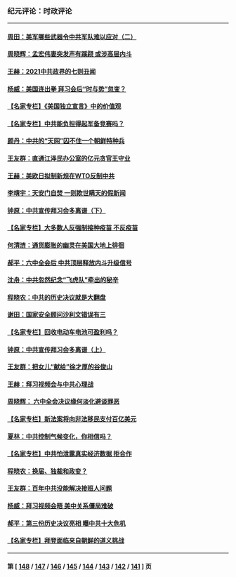 ### 纪元评论：时政评论
---
#### [周田：美军哪些武器令中共军队难以应对（二）](../../pages/nsc1025/n13388240.md) 
#### [周晓辉：孟宏伟妻突发声有蹊跷 或涉高层内斗](../../pages/nsc1025/n13388184.md) 
#### [王赫：2021中共政界的七则丑闻](../../pages/nsc1025/n13387945.md) 
#### [杨威：美国连出拳 拜习会后“时与势”忽变？](../../pages/nsc1025/n13387025.md) 
#### [【名家专栏】《美国独立宣言》中的价值观](../../pages/nsc1025/n13386516.md) 
#### [【名家专栏】中共能负担得起军备竞赛吗？](../../pages/nsc1025/n13386378.md) 
#### [颜丹：中共的“天网”囚不住一个朝鲜特种兵](../../pages/nsc1025/n13385949.md) 
#### [王友群：直通江泽民办公室的亿元贪官王守业](../../pages/nsc1025/n13384695.md) 
#### [王赫：美欧日拟制新规在WTO反制中共](../../pages/nsc1025/n13385371.md) 
#### [李靖宇：天安门自焚 一则欺世瞒天的假新闻](../../pages/nsc1025/n13385038.md) 
#### [钟原：中共宣传拜习会多离谱（下）](../../pages/nsc1025/n13384669.md) 
#### [【名家专栏】大多数人反强制接种疫苗 不反疫苗](../../pages/nsc1025/n13384832.md) 
#### [何清涟：通货膨胀的幽灵在美国大地上徘徊](../../pages/nsc1025/n13384900.md) 
#### [郝平：六中全会后 中共顶层释放内斗升级信号](../../pages/nsc1025/n13384700.md) 
#### [沈舟：中共忽然纪念“飞虎队”牵出的秘辛](../../pages/nsc1025/n13384639.md) 
#### [程晓农：中共的历史决议就是大翻盘](../../pages/nsc1025/n13384526.md) 
#### [谢田：国家安全顾问沙利文错误有三](../../pages/nsc1025/n13384514.md) 
#### [【名家专栏】回收电动车电池可盈利吗？](../../pages/nsc1025/n13381631.md) 
#### [钟原：中共宣传拜习会多离谱（上）](../../pages/nsc1025/n13382610.md) 
#### [王友群：把女儿“献给”徐才厚的谷俊山](../../pages/nsc1025/n13382520.md) 
#### [王赫：拜习视频会与中共心理战](../../pages/nsc1025/n13382429.md) 
#### [周晓辉： 六中全会决议缘何淡化避谈罪恶](../../pages/nsc1025/n13382247.md) 
#### [【名家专栏】新法案将向非法移民支付百亿美元](../../pages/nsc1025/n13381775.md) 
#### [夏林：中共控制气候变化，你相信吗？](../../pages/nsc1025/n13381993.md) 
#### [【名家专栏】中共怕泄露真实经济数据 拒合作](../../pages/nsc1025/n13381823.md) 
#### [程晓农：换届、独裁和政变？](../../pages/nsc1025/n13381085.md) 
#### [王友群：百年中共没能解决接班人问题](../../pages/nsc1025/n13380067.md) 
#### [杨威：拜习视频会晤 美中关系僵局难破](../../pages/nsc1025/n13380004.md) 
#### [郝平：第三份历史决议亮相 曝中共十大危机](../../pages/nsc1025/n13380028.md) 
#### [【名家专栏】拜登面临来自朝鲜的道义挑战](../../pages/nsc1025/n13379547.md) 

---
#### 第 [ [148](./148.md) / [147](./147.md) / [146](./146.md) / [145](./145.md) / [144](./144.md) / [143](./143.md) / [142](./142.md) / [141](./141.md) ] 页
